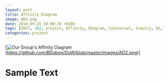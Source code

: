 ```yaml
---
layout: post
title: Affinity Diagram
image: AD2.png
date: 2018-09-25 10:00:20 +0200
tags: [INST, 362, project, Affinity, DIagram, Contextual, Inquiry, UX, user, centered, design, defenders, wildlife]
categories: project
---
```



[![]({{site.baseurl}}/images/AD2.png "Our Group's Affinity Diagram")(https://github.com/BDubon/DoW/blob/master/images/AD2.png)]



# Sample Text
